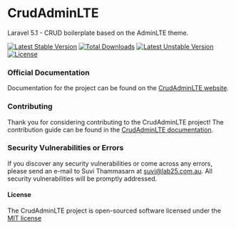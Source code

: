# CrudAdminLTE

Laravel 5.1 - CRUD boilerplate based on the AdminLTE theme.

[![Latest Stable Version](https://poser.pugx.org/ivus/crudadminlte/v/stable)](https://packagist.org/packages/ivus/crudadminlte)
[![Total Downloads](https://poser.pugx.org/ivus/crudadminlte/downloads)](https://packagist.org/packages/ivus/crudadminlte)
[![Latest Unstable Version](https://poser.pugx.org/ivus/crudadminlte/v/unstable)](https://packagist.org/packages/ivus/crudadminlte)
[![License](https://poser.pugx.org/ivus/crudadminlte/license)](https://packagist.org/packages/ivus/crudadminlte)

### Official Documentation

Documentation for the project can be found on the [CrudAdminLTE website](http://crudadminlte.lab25.com.au/docs).

### Contributing

Thank you for considering contributing to the CrudAdminLTE project! The contribution guide can be found in the [CrudAdminLTE documentation](http://crudadminlte.lab25.com.au/docs/contributions).

### Security Vulnerabilities or Errors

If you discover any security vulnerabilities or come across any errors, please send an e-mail to Suvi Thammasarn at suvi@lab25.com.au. All security vulnerabilities will be promptly addressed.

#### License

The CrudAdminLTE project is open-sourced software licensed under the [MIT license](http://opensource.org/licenses/MIT)
